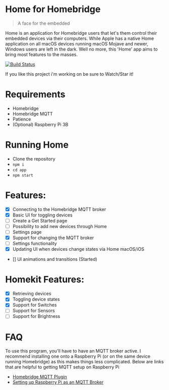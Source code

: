 # Home for Homebridge
> A face for the embedded

Home is an application for Homebridge users that let's them control their embedded devices via their computers. While Apple has a native Home application on all macOS devices running macOS Mojave and newer, Windows users are left in the dark. Well no more, this 'Home' app aims to bring most features to the masses.

[![Build Status](https://travis-ci.com/LawyerMorty97/Home.svg?token=cuZyxzPpztjXPKTE1kbN&branch=master)](https://travis-ci.com/LawyerMorty97/Home)

If you like this project i'm working on be sure to Watch/Star it!

# Requirements
- Homebridge
- Homebridge MQTT
- Patience
- (Optional) Raspberry Pi 3B

# Running Home
- Clone the repository
- `npm i`
- `cd app`
- `npm start`

# Features:
- [x] Connecting to the Homebridge MQTT broker
- [x] Basic UI for toggling devices
- [ ] Create a Get Started page
- [ ] Possibility to add new devices through Home
- [ ] Settings page
- [x] Support for changing the MQTT broker
- [ ] Settings functionality
- [x] Updating UI when devices change states via Home macOS/iOS
- [] UI animations and transitions (Started)

# Homekit Features:
- [x] Retrieving devices
- [x] Toggling device states
- [x] Support for Switches
- [ ] Support for Sensors
- [ ] Support for Brightness

# FAQ
To use this program, you'll have to have an MQTT broker active. I recommend installing one onto a Raspberry Pi (or on the same device running Homebridge) as this makes things less complicated. Below are links that are helpful to getting MQTT setup on Raspberry Pi
- [Homebridge MQTT Plugin](https://www.npmjs.com/package/homebridge-mqtt)
- [Setting up Raspberry Pi as an MQTT Broker](https://appcodelabs.com/introduction-to-iot-build-an-mqtt-server-using-raspberry-pi)
